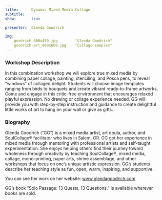 ```yaml
---
title:      Dynamic Mixed Media Collage
subtitle:
show:       true

presenter:  Glenda Goodrich

img:
    goodrich_600x450.jpg        "Glenda Goodrich"
    goodrich-art_600x600.jpg    "Collage samples"
---
```


### Workshop Description

In this combination workshop we will explore true mixed media by combining paper collage, painting, stenciling, and Posca pens, to reveal “windows” of collaged delight. Students will choose image templates ranging from birds to bouquets and create vibrant ready-to-frame artworks. Come and engage in this critic-free environment that encourages relaxed playful expression. No drawing or collage experience needed. GG will provide you with step-by-step instruction and guidance to create delightful little works of art to hang on your wall or give as gifts.

### Biography

Glenda Goodrich (“GG”) is a mixed media artist, art doula, author, and SoulCollage® facilitator who lives in Salem, OR. GG got her experience in mixed media through mentoring with professional artists and self-taught experimentation. She enjoys helping others find their journey toward wholeness through creativity by teaching SoulCollage®, mixed media, collage, mono-printing, paper arts, shrine assemblage, and other workshops that focus on one’s unique artistic expression. GG’s students describe her teaching style as fun, open, warm, inspiring, and supportive.

You can see her work on her website: www.glendagoodrich.com.

GG’s book “Solo Passage: 13 Quests, 13 Questions,” is available wherever books are sold.